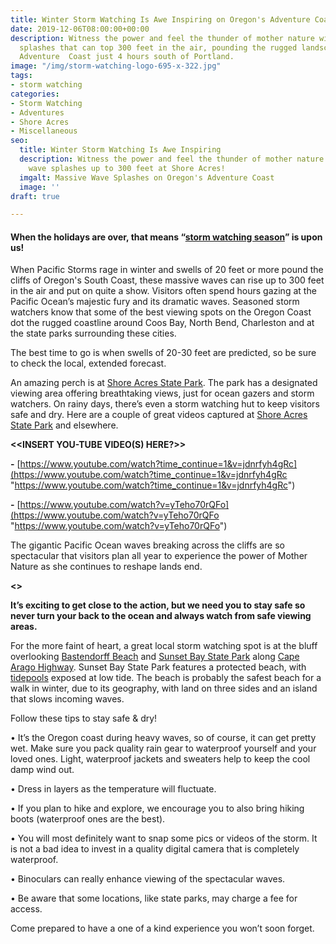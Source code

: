 ```yaml
---
title: Winter Storm Watching Is Awe Inspiring on Oregon's Adventure Coast
date: 2019-12-06T08:00:00+00:00
description: Witness the power and feel the thunder of mother nature with giant wave
  splashes that can top 300 feet in the air, pounding the rugged landscape of Oregon’s
  Adventure  Coast just 4 hours south of Portland.
image: "/img/storm-watching-logo-695-x-322.jpg"
tags:
- storm watching
categories:
- Storm Watching
- Adventures
- Shore Acres
- Miscellaneous
seo:
  title: Winter Storm Watching Is Awe Inspiring
  description: Witness the power and feel the thunder of mother nature with giant
    wave splashes up to 300 feet at Shore Acres!
  imgalt: Massive Wave Splashes on Oregon's Adventure Coast
  image: ''
draft: true

---
```

#### When the holidays are over, that means “[storm watching season](https://www.oregonsadventurecoast.com/storm-watching/)” is upon us! 

When Pacific Storms rage in winter and swells of 20 feet or more pound the cliffs of Oregon's South Coast, these massive waves can rise up to 300 feet in the air  and put on quite a show. Visitors often spend hours gazing at the Pacific Ocean’s majestic fury and its dramatic waves. Seasoned storm watchers know that some of the best viewing spots on the Oregon Coast dot the rugged coastline around Coos Bay, North Bend, Charleston and at the state parks surrounding these cities.

The best time to go is when swells of 20-30 feet are predicted, so be sure to check the local, extended forecast. 

An amazing perch is at [Shore Acres State Park](https://www.oregonsadventurecoast.com/state-parks-and-national-lands/). The park has a designated viewing area offering breathtaking views, just for ocean gazers and storm watchers. On rainy days, there’s even a storm watching hut to keep visitors safe and dry. Here are a couple of great videos captured at [Shore Acres State Park](http://www.shoreacres.net/) and elsewhere. 

**<<INSERT YOU-TUBE VIDEO(S) HERE?>>**

**-** [https://www.youtube.com/watch?time_continue=1&v=jdnrfyh4gRc](https://www.youtube.com/watch?time_continue=1&v=jdnrfyh4gRc "https://www.youtube.com/watch?time_continue=1&v=jdnrfyh4gRc")

**-** [https://www.youtube.com/watch?v=yTeho70rQFo](https://www.youtube.com/watch?v=yTeho70rQFo "https://www.youtube.com/watch?v=yTeho70rQFo")

The gigantic Pacific Ocean waves breaking across the cliffs are so spectacular that visitors plan all year to experience the power of Mother Nature as she continues to reshape lands end.

**<<INSERT IMAGE WITH PEOPLE HERE>>**

**It’s exciting to get close to the action, but we need you to stay safe so never turn your back to the ocean and always watch from safe viewing areas.**

For the more faint of heart, a great local storm watching spot is at the bluff overlooking [Bastendorff Beach](https://www.oregonsadventurecoast.com/undeveloped-beaches/) and [Sunset Bay State Park](https://www.oregonsadventurecoast.com/state-parks-and-national-lands/) along [Cape Arago Highway](https://www.oregonsadventurecoast.com/tripideas/explore-the-cape-arago-beach-loop/). Sunset Bay State Park features a protected beach, with [tidepools](https://www.oregonsadventurecoast.com/ocean-life-and-tidepooling/) exposed at low tide. The beach is probably the safest beach for a walk in winter, due to its geography, with land on three sides and an island that slows incoming waves.

Follow these tips to stay safe & dry!

• It’s the Oregon coast during heavy waves, so of course, it can get pretty wet. Make sure you pack quality rain gear to waterproof yourself and your loved ones. Light, waterproof jackets and sweaters help to keep the cool damp wind out.

• Dress in layers as the temperature will fluctuate.

• If you plan to hike and explore, we encourage you to also bring hiking boots (waterproof ones are the best).

• You will most definitely want to snap some pics or videos of the storm. It is not a bad idea to invest in a quality digital camera that is completely waterproof.

• Binoculars can really enhance viewing of the spectacular waves.

• Be aware that some locations, like state parks, may charge a fee for access.

Come prepared to have a one of a kind experience you won’t soon forget.